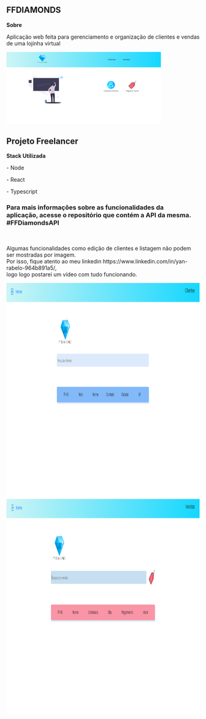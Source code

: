 <h2>FFDIAMONDS</h2>

<strong>Sobre</strong>
<p>Aplicação web feita para gerenciamento e organização de clientes e vendas de uma lojinha virtual</p>

<img src = 'src/assets/homeDiamonds.png' width = '80%' height = '45%' />

<h2>Projeto Freelancer</h2>

<strong>Stack Utilizada</strong>

<p>- Node</p>
<p>- React</p>
<p>- Typescript</p>

<h3>Para mais informações sobre as funcionalidades da <br>aplicação, acesse o repositório que contém a API da mesma. #FFDiamondsAPI</h3>
<br>

<p>
Algumas funcionalidades como edição de clientes e listagem não podem ser mostradas por imagem.<br>
Por isso, fique atento ao meu linkedin https://www.linkedin.com/in/yan-rabelo-964b891a5/, <br> logo logo postarei um vídeo com tudo funcionando.
</p>

<img src = 'src/assets/clientsdiamonds.png' width = '1080px' height = '560px' style = "margin-top:'15px';" />

<img src = 'src/assets/salesdiamonds.png' width = '1080px' height = '560px' />

